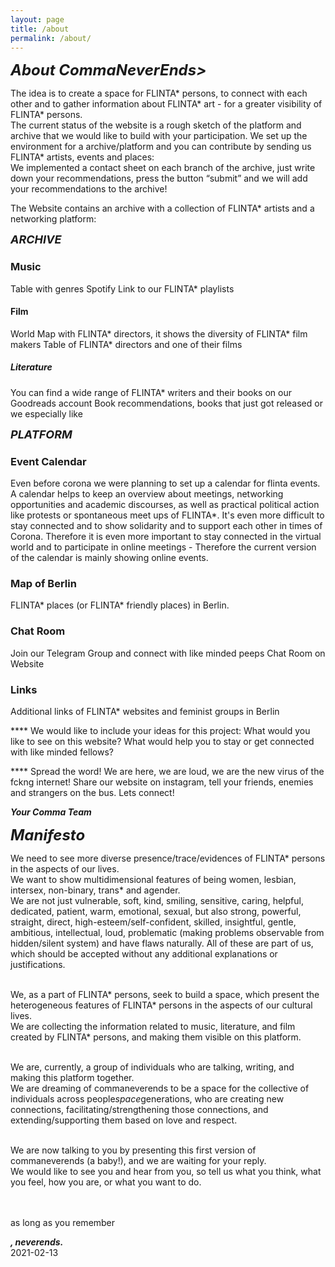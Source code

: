 ```yaml
---
layout: page
title: /about
permalink: /about/
---
```


<span style="font-weight: bold; font-style: italic; font-size: 24px; font-color: purple;">About CommaNeverEnds></span>

The idea is to create a space for FLINTA* persons, to connect with each other and to gather information about FLINTA* art - for a  greater visibility of FLINTA* persons.<br>
The current status of the website is a rough sketch of the platform and archive that we would like to build with your participation. We set up the environment for a archive/platform and you can contribute by sending us FLINTA* artists, events and places: <br>
We implemented a contact sheet on each branch of the archive, just write down your recommendations, press the button “submit” and we will add your recommendations to the archive!<br>

The Website contains an archive with a collection of FLINTA* artists and a networking platform: <br>

<span style="font-weight: bold; font-style: italic; font-size: 18px; font-color: blue;">ARCHIVE</span>

<h3>Music</h3>
Table with genres
Spotify Link to our FLINTA* playlists
  <h4>Film</h4>
World Map with FLINTA* directors, it shows the diversity of FLINTA* film makers
Table of FLINTA* directors and one of their films
  <h5>Literature</h5>
You can find a wide range of FLINTA* writers and their books on our Goodreads account
Book recommendations, books that just got released or we especially like


<span style="font-weight: bold; font-style: italic; font-size: 18px; font-color: blue;">PLATFORM </span>

<h3>Event Calendar </h3>
Even before corona we were planning to set up a calendar for flinta events. A calendar helps to keep an overview about meetings, networking opportunities and academic discourses, as well as practical political action like protests or spontaneous meet ups of FLINTA*.
It's even more difficult to stay connected and to show solidarity and to support each other in times of Corona. Therefore it is even more important to stay connected in the virtual world and to participate in online meetings - Therefore the current version of the calendar is mainly showing online events. 

<h3>Map of Berlin  </h3>
FLINTA* places (or FLINTA* friendly places) in Berlin.
<h3>Chat Room </h3>
Join our Telegram Group and connect with like minded peeps
Chat Room on Website 

<h3>Links </h3>
Additional links of FLINTA* websites and feminist groups in Berlin 

**** We would like to include your ideas for this project: What would you like to see on this website? What would help you to stay or get connected with like minded fellows?

**** Spread the word! We are here, we are loud, we are the new virus of the fckng internet! 
Share our website on instagram, tell your friends, enemies and strangers on the bus. Lets connect!

<span  style="font-weight: bold; font-style: italic;">Your Comma Team</span>


<span style="font-weight: bold; font-style: italic; font-size: 24px; font-color: purple;"> Manifesto </span>

We need to see more diverse presence/trace/evidences of FLINTA* persons in the aspects of our lives. <br>
We want to show multidimensional features of being women, lesbian, intersex, non-binary, trans* and agender. <br>
We are not just vulnerable, soft, kind, smiling, sensitive, caring, helpful, dedicated, patient, warm, emotional, sexual, but also strong, powerful, straight, direct, high-esteem/self-confident, skilled, insightful, gentle, ambitious, intellectual, loud, problematic (making problems observable from hidden/silent system) and have flaws naturally. All of these are part of us, which should be accepted without any additional explanations or justifications. <br><br>

We, as a part of FLINTA* persons, seek to build a space, which present the heterogeneous features of FLINTA* persons in the aspects of our cultural lives. <br>
We are collecting the information related to music, literature, and film created by FLINTA* persons, and making them visible on this platform. <br><br>

We are, currently, a group of individuals who are talking, writing, and making this platform together.<br>
We are dreaming of commaneverends to be a space for the collective of individuals across people*space*generations, who are creating new connections, facilitating/strengthening those connections, and extending/supporting them based on love and respect.<br><br>

We are now talking to you by presenting this first version of commaneverends (a baby!), and we are waiting for your reply. <br>
We would like to see you and hear from you, so tell us what you think, what you feel, how you are, or what you want to do.<br><br><br>


as long as you remember<p>
<span  style="font-weight: bold; font-style: italic;">, neverends. </span><br>
2021-02-13
